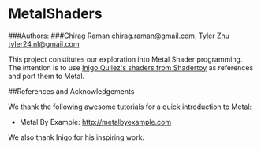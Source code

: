 # MetalShaders
###Authors:
###Chirag Raman <chirag.raman@gmail.com>, Tyler Zhu <tyler24.nl@gmail.com>

This project constitutes our exploration into Metal Shader programming. 
The intention is to use [Inigo Quilez's shaders from Shadertoy](https://www.shadertoy.com/user/iq) as references and port them to Metal.

##References and Acknowledgements

We thank the following awesome tutorials for a quick introduction to Metal:
 - Metal By Example: <http://metalbyexample.com>

We also thank Inigo for his inspiring work.
